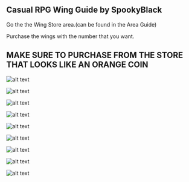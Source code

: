 ## Casual RPG Wing Guide by SpookyBlack

Go the the Wing Store area.(can be found in the Area Guide)

Purchase the wings with the number that you want.
## MAKE SURE TO PURCHASE FROM THE STORE THAT LOOKS LIKE AN ORANGE COIN

![alt text](https://i.gyazo.com/f4d860c2461ebfa78b75100b2e734231.png)

![alt text](https://i.gyazo.com/20b107927dc70e565a5ff2face468394.png)

![alt text](https://i.gyazo.com/749d4e8e1ad178419ebf6bc022adf4da.png)

![alt text](https://i.gyazo.com/052b46ad2f1fa465cab9e9c7da32ae06.png)

![alt text](https://i.gyazo.com/028cb17649b2255cea7b3d10fcbe55d2.png)

![alt text](https://i.gyazo.com/141235f9752f51bc9a6467d364c821d0.png)

![alt text](https://i.gyazo.com/e23944e4b2be332650e5ffca90023eca.png)

![alt text](https://i.gyazo.com/781ff821b30ba06303938190c4957833.png)

![alt text](https://i.gyazo.com/5481f8ccb225acb905afc20576a319c0.png)
